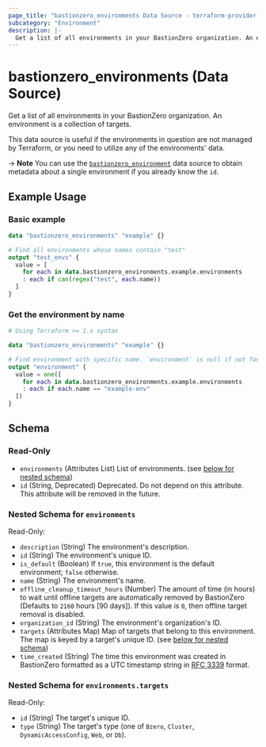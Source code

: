 ```yaml
---
page_title: "bastionzero_environments Data Source - terraform-provider-bastionzero"
subcategory: "Environment"
description: |-
  Get a list of all environments in your BastionZero organization. An environment is a collection of targets.
---
```


# bastionzero_environments (Data Source)

Get a list of all environments in your BastionZero organization. An environment is a collection of targets.

This data source is useful if the environments in question are not managed by
Terraform, or you need to utilize any of the environments' data.

-> **Note** You can use the [`bastionzero_environment`](environment) data source
to obtain metadata about a single environment if you already know the `id`.

## Example Usage

### Basic example

```terraform
data "bastionzero_environments" "example" {}

# Find all environments whose names contain "test"
output "test_envs" {
  value = [
    for each in data.bastionzero_environments.example.environments
    : each if can(regex("test", each.name))
  ]
}
```

### Get the environment by name

```terraform
# Using Terraform >= 1.x syntax

data "bastionzero_environments" "example" {}

# Find environment with specific name. `environment` is null if not found.
output "environment" {
  value = one([
    for each in data.bastionzero_environments.example.environments
    : each if each.name == "example-env"
  ])
}
```

<!-- schema generated by tfplugindocs -->
## Schema

### Read-Only

- `environments` (Attributes List) List of environments. (see [below for nested schema](#nestedatt--environments))
- `id` (String, Deprecated) Deprecated. Do not depend on this attribute. This attribute will be removed in the future.

<a id="nestedatt--environments"></a>
### Nested Schema for `environments`

Read-Only:

- `description` (String) The environment's description.
- `id` (String) The environment's unique ID.
- `is_default` (Boolean) If `true`, this environment is the default environment; `false` otherwise.
- `name` (String) The environment's name.
- `offline_cleanup_timeout_hours` (Number) The amount of time (in hours) to wait until offline targets are automatically removed by BastionZero (Defaults to `2160` hours [90 days]). If this value is `0`, then offline target removal is disabled.
- `organization_id` (String) The environment's organization's ID.
- `targets` (Attributes Map) Map of targets that belong to this environment. The map is keyed by a target's unique ID. (see [below for nested schema](#nestedatt--environments--targets))
- `time_created` (String) The time this environment was created in BastionZero formatted as a UTC timestamp string in [RFC 3339](https://datatracker.ietf.org/doc/html/rfc3339) format.

<a id="nestedatt--environments--targets"></a>
### Nested Schema for `environments.targets`

Read-Only:

- `id` (String) The target's unique ID.
- `type` (String) The target's type (one of `Bzero`, `Cluster`, `DynamicAccessConfig`, `Web`, or `Db`).